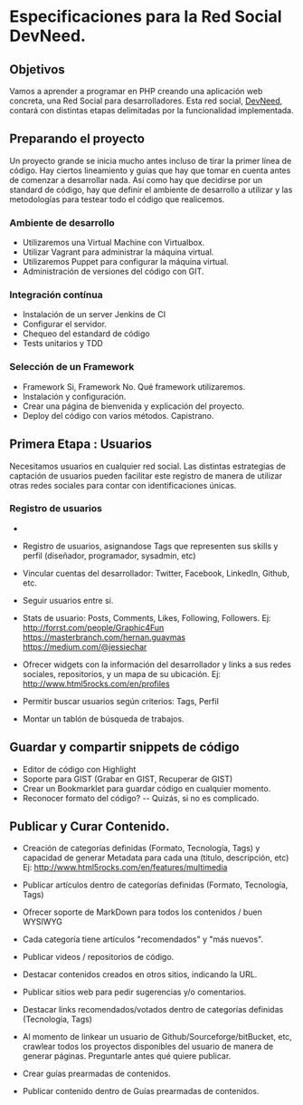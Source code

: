 # Especificaciones para la Red Social DevNeed.
 
## Objetivos
Vamos a aprender a programar en PHP creando una aplicación web concreta, una Red Social para desarrolladores.
Esta red social, [DevNeed](http://devneed.com), contará con distintas etapas delimitadas por la funcionalidad
implementada.

## Preparando el proyecto 

Un proyecto grande se inicia mucho antes incluso de tirar la primer línea de código. Hay ciertos lineamiento
y guías que hay que tomar en cuenta antes de comenzar a desarrollar nada. Así como hay que decidirse por un 
standard de código, hay que definir el ambiente de desarrollo a utilizar y las metodologías para testear
todo el código que realicemos. 

### Ambiente de desarrollo
 * Utilizaremos una Virtual Machine con Virtualbox.
 * Utilizar Vagrant para administrar la máquina virtual.
 * Utilizaremos Puppet para configurar la máquina virtual.
 * Administración de versiones del código con GIT.

### Integración contínua
 * Instalación de un server Jenkins de CI
 * Configurar el servidor.
 * Chequeo del estandard de código
 * Tests unitarios y TDD

### Selección de un Framework
 * Framework Si, Framework No. Qué framework utilizaremos.
 * Instalación y configuración.
 * Crear una página de bienvenida y explicación del proyecto.
 * Deploy del código con varios métodos. Capistrano.

## Primera Etapa : Usuarios
Necesitamos usuarios en cualquier red social. Las distintas estrategias de captación de usuarios pueden
facilitar este registro de manera de utilizar otras redes sociales para contar con identificaciones 
únicas.

### Registro de usuarios
 * 






* Registro de usuarios, asignandose Tags que representen sus skills y perfil (diseñador, programador,
  sysadmin, etc)
* Vincular cuentas del desarrollador: Twitter, Facebook, LinkedIn, Github, etc.
* Seguir usuarios entre si.
* Stats de usuario: Posts, Comments, Likes, Following, Followers.
  Ej: http://forrst.com/people/Graphic4Fun
      https://masterbranch.com/hernan.guaymas
      https://medium.com/@jessiechar
* Ofrecer widgets con la información del desarrollador y links a sus redes sociales, 
  repositorios, y un mapa de su ubicación.
  Ej: http://www.html5rocks.com/en/profiles
* Permitir buscar usuarios según criterios: Tags, Perfil
* Montar un tablón de búsqueda de trabajos.

## Guardar y compartir snippets de código
* Editor de código con Highlight
* Soporte para GIST (Grabar en GIST, Recuperar de GIST)
* Crear un Bookmarklet para guardar código en cualquier momento.
* Reconocer formato del código? -- Quizás, si no es complicado.

## Publicar y Curar Contenido.

* Creación de categorías definidas (Formato, Tecnología, Tags) y capacidad de generar 
  Metadata para cada una (titulo, descripción, etc)
  Ej: http://www.html5rocks.com/en/features/multimedia
* Publicar artículos dentro de categorías definidas (Formato, Tecnología, Tags)
* Ofrecer soporte de MarkDown para todos los contenidos / buen WYSIWYG
* Cada categoría tiene artículos "recomendados" y "más nuevos".
* Publicar videos / repositorios de código. 
* Destacar contenidos creados en otros sitios, indicando la URL.
* Publicar sitios web para pedir sugerencias y/o comentarios.
* Destacar links recomendados/votados dentro de categorías definidas (Tecnología, Tags)
* Al momento de linkear un usuario de Github/Sourceforge/bitBucket, etc, crawlear todos los proyectos
  disponibles del usuario de manera de generar páginas. Preguntarle antes qué quiere publicar.

* Crear guías prearmadas de contenidos.
* Publicar contenido dentro de Guías prearmadas de contenidos.
